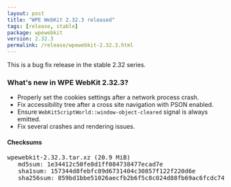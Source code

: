 ```yaml
---
layout: post
title: "WPE WebKit 2.32.3 released"
tags: [release, stable]
package: wpewebkit
version: 2.32.3
permalink: /release/wpewebkit-2.32.3.html
---
```


This is a bug fix release in the stable 2.32 series.

### What's new in WPE WebKit 2.32.3?

- Properly set the cookies settings after a network process crash.
- Fix accessibility tree after a cross site navigation with PSON enabled.
- Ensure `WebKitScriptWorld::window-object-cleared` signal is always emitted.
- Fix several crashes and rendering issues.

#### Checksums

<pre>
wpewebkit-2.32.3.tar.xz (20.9 MiB)
   md5sum: 1e34412c50fe8d1ff084738477ecad7e
   sha1sum: 157344d8febfc89d6731404c30857f122f220d6e
   sha256sum: 859bd1bbe51026aecfb2b6f5c8c024d88fb69ac6fcdc74c788c9fbe9499d740d
</pre>
